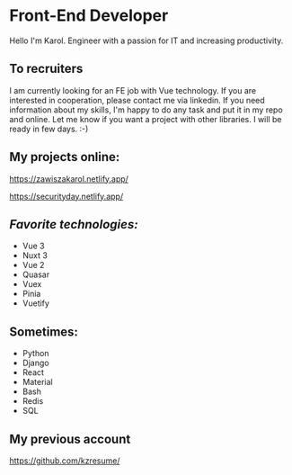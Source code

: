 # Front-End Developer

Hello I'm Karol.
Engineer with a passion for IT and increasing productivity.


## To recruiters

I am currently looking for an FE job with Vue technology.
If you are interested in cooperation, please contact me via linkedin.
If you need information about my skills, I'm happy to do any task and put it in my repo and online.
Let me know if you want a project with other libraries. I will be ready in few days. :-)

## My projects online:

https://zawiszakarol.netlify.app/

https://securityday.netlify.app/

## _Favorite technologies:_

- Vue 3
- Nuxt 3
- Vue 2
- Quasar
- Vuex
- Pinia
- Vuetify

## Sometimes:
- Python
- Django
- React
- Material
- Bash
- Redis
- SQL

## My previous account
https://github.com/kzresume/

